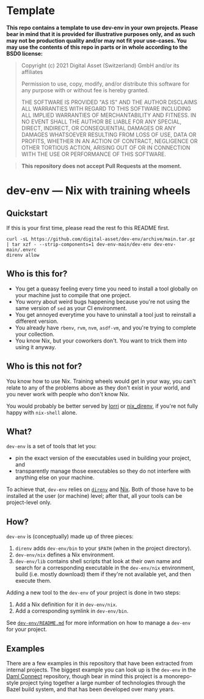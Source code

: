 # Template

**This repo contains a template to use dev-env in your own projects. Please bear in mind that it is provided for illustrative purposes only, and as such may not be production quality and/or may not fit your use-cases. You may use the contents of this repo in parts or in whole according to the BSD0 license:**

> Copyright (c) 2021 Digital Asset (Switzerland) GmbH and/or its affiliates
>
> Permission to use, copy, modify, and/or distribute this software for any purpose with or without fee is hereby granted.
>
> THE SOFTWARE IS PROVIDED "AS IS" AND THE AUTHOR DISCLAIMS ALL WARRANTIES WITH REGARD TO THIS SOFTWARE INCLUDING ALL IMPLIED WARRANTIES OF MERCHANTABILITY AND FITNESS. IN NO EVENT SHALL THE AUTHOR BE LIABLE FOR ANY SPECIAL, DIRECT, INDIRECT, OR CONSEQUENTIAL DAMAGES OR ANY DAMAGES WHATSOEVER RESULTING FROM LOSS OF USE, DATA OR PROFITS, WHETHER IN AN ACTION OF CONTRACT, NEGLIGENCE OR OTHER TORTIOUS ACTION, ARISING OUT OF OR IN CONNECTION WITH THE USE OR PERFORMANCE OF THIS SOFTWARE.

> **This repository does not accept Pull Requests at the moment.**

# dev-env — Nix with training wheels

## Quickstart

If this is your first time, please read the rest fo this README first.

```
curl -sL https://github.com/digital-asset/dev-env/archive/main.tar.gz | tar xzf - --strip-components=1 dev-env-main/dev-env dev-env-main/.envrc
direnv allow
```

## Who is this for?

- You get a queasy feeling every time you need to install a tool globally on
  your machine just to compile that one project.
- You worry about weird bugs happening because you're not using the same
  version of `sed` as your CI environment.
- You get annoyed everytime you have to uninstall a tool just to reinstall a
  different version.
- You already have `rbenv`, `rvm`, `nvm`, `asdf-vm`, and you're trying to
  complete your collection.
- You know Nix, but your coworkers don't. You want to trick them into using it
  anyway.

## Who is this not for?

You know how to use Nix. Training wheels would get in your way, you can't
relate to any of the problems above as they don't exist in your world, and you
never work with people who don't know Nix.

You would probably be better served by [lorri] or [nix_direnv], if you're not
fully happy with `nix-shell` alone.

[lorri]: https://github.com/target/lorri
[nix_direnv]: https://github.com/nix-community/nix-direnv

## What?

`dev-env` is a set of tools that let you:

- pin the exact version of the executables used in building your project, and
- transparently manage those executables so they do not interfere with anything
  else on your machine.

To achieve that, `dev-env` relies on [`direnv`] and [Nix]. Both of those have
to be installed at the user (or machine) level; after that, all your tools can
be project-level only.

[`direnv`]: https://direnv.net
[Nix]: https://nixos.org/download.html

## How?

`dev-env` is (conceptually) made up of three pieces:

1. `direnv` adds `dev-env/bin` to your `$PATH` (when in the project
   directory).
2. `dev-env/nix` defines a Nix environment.
2. `dev-env/lib` contains shell scripts that look at their own name and search
   for a corresponding executable in the `dev-env/nix` environment, build (i.e.
   mostly download) them if they're not available yet, and then execute them.

Adding a new tool to the `dev-env` of your project is done in two steps:

1. Add a Nix definition for it in `dev-env/nix`.
2. Add a corresponding symlink in `dev-env/bin`.

See [`dev-env/README.md`](dev-env/README.md) for more information on how to
manage a `dev-env` for your project.

## Examples

There are a few examples in this repository that have been extracted from
internal projects. The biggest example you can look up is the `dev-env` in the
[Daml Connect] repository, though bear in mind this project is a monorepo-style
project tying together a large number of technologies through the Bazel build
system, and that has been developed over many years.

[Daml Connect]: https://github.com/digital-asset/daml
